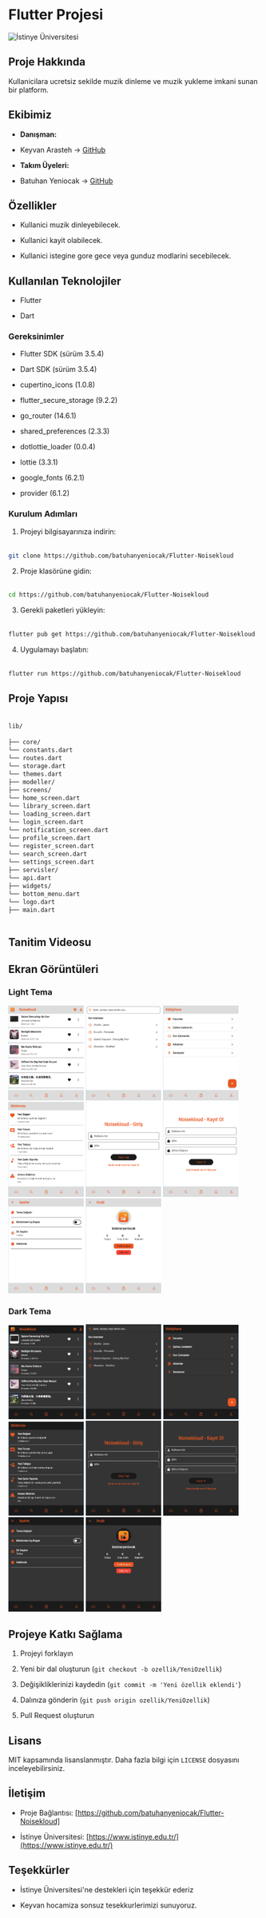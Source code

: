 
# Flutter Projesi
 
![İstinye Üniversitesi](https://www.unitededucation.com/linklogoch/istinye-university-logo.png)
 
## Proje Hakkında

Kullanicilara ucretsiz sekilde muzik dinleme ve muzik yukleme imkani sunan bir platform.

  

## Ekibimiz

-  **Danışman:**  
- Keyvan Arasteh -> [GitHub](https://github.com/keyvanarasteh)


-  **Takım Üyeleri:**

- Batuhan Yeniocak -> [GitHub](https://github.com/batuhanyeniocak)

  

## Özellikler

- Kullanici muzik dinleyebilecek.

- Kullanici kayit olabilecek.

- Kullanici istegine gore gece veya gunduz modlarini secebilecek.

  
## Kullanılan Teknolojiler

- Flutter

- Dart

  
### Gereksinimler

- Flutter SDK (sürüm 3.5.4)

- Dart SDK (sürüm 3.5.4)

- cupertino_icons (1.0.8)

- flutter_secure_storage (9.2.2)

- go_router (14.6.1)

- shared_preferences (2.3.3)

- dotlottie_loader (0.0.4)

- lottie (3.3.1)

- google_fonts (6.2.1)

- provider (6.1.2)


### Kurulum Adımları

1. Projeyi bilgisayarınıza indirin:

```bash

git clone https://github.com/batuhanyeniocak/Flutter-Noisekloud

```

  
2. Proje klasörüne gidin:

```bash

cd https://github.com/batuhanyeniocak/Flutter-Noisekloud

```

  
3. Gerekli paketleri yükleyin:

```bash

flutter pub get https://github.com/batuhanyeniocak/Flutter-Noisekloud

```

  
4. Uygulamayı başlatın:

```bash

flutter run https://github.com/batuhanyeniocak/Flutter-Noisekloud

```
  

## Proje Yapısı

```

lib/

├── core/
└── constants.dart
└── routes.dart
└── storage.dart
└── themes.dart
├── modeller/
├── screens/
└── home_screen.dart
└── library_screen.dart
└── loading_screen.dart
└── login_screen.dart
└── notification_screen.dart
└── profile_screen.dart
└── register_screen.dart
└── search_screen.dart
└── settings_screen.dart
├── servisler/
└── api.dart
├── widgets/
└── bottom_menu.dart
└── logo.dart
├── main.dart


```


## Tanitim Videosu
  

## Ekran Görüntüleri

### Light Tema

<img src="https://github.com/batuhanyeniocak/Flutter-Noisekloud/blob/main/assets/images/screenshots/lightTheme/homeScreen_SS.png?raw=true" width=30% height=30%>
<img src="https://github.com/batuhanyeniocak/Flutter-Noisekloud/blob/main/assets/images/screenshots/lightTheme/searchScreen_SS.png?raw=true" width=30% height=30%>
<img src="https://github.com/batuhanyeniocak/Flutter-Noisekloud/blob/main/assets/images/screenshots/lightTheme/libraryScreen_SS.png?raw=true" width=30% height=30%>
<img src="https://github.com/batuhanyeniocak/Flutter-Noisekloud/blob/main/assets/images/screenshots/lightTheme/notificationScreen_SS.png?raw=true" width=30% height=30%>
<img src="https://github.com/batuhanyeniocak/Flutter-Noisekloud/blob/main/assets/images/screenshots/lightTheme/loginScreen_SS.png?raw=true" width=30% height=30%>
<img src="https://github.com/batuhanyeniocak/Flutter-Noisekloud/blob/main/assets/images/screenshots/lightTheme/registerScreen_SS.png?raw=true" width=30% height=30%>
<img src="https://github.com/batuhanyeniocak/Flutter-Noisekloud/blob/main/assets/images/screenshots/lightTheme/settingsScreen_SS.png?raw=true" width=30% height=30%>
<img src="https://github.com/batuhanyeniocak/Flutter-Noisekloud/blob/main/assets/images/screenshots/lightTheme/profileScreen_SS.png?raw=true" width=30% height=30%>

### Dark Tema

<img src="https://github.com/batuhanyeniocak/Flutter-Noisekloud/blob/main/assets/images/screenshots/darkTheme/homeScreen_SS.png?raw=true" width=30% height=30%>
<img src="https://github.com/batuhanyeniocak/Flutter-Noisekloud/blob/main/assets/images/screenshots/darkTheme/searchScreen_SS.png?raw=true" width=30% height=30%>
<img src="https://github.com/batuhanyeniocak/Flutter-Noisekloud/blob/main/assets/images/screenshots/darkTheme/libraryScreen_SS.png?raw=true" width=30% height=30%>
<img src="https://github.com/batuhanyeniocak/Flutter-Noisekloud/blob/main/assets/images/screenshots/darkTheme/notificationScreen_SS.png?raw=true" width=30% height=30%>
<img src="https://github.com/batuhanyeniocak/Flutter-Noisekloud/blob/main/assets/images/screenshots/darkTheme/loginScreen_SS.png?raw=true" width=30% height=30%>
<img src="https://github.com/batuhanyeniocak/Flutter-Noisekloud/blob/main/assets/images/screenshots/darkTheme/registerScreen_SS.png?raw=true" width=30% height=30%>
<img src="https://github.com/batuhanyeniocak/Flutter-Noisekloud/blob/main/assets/images/screenshots/darkTheme/settingsScreen_SS.png?raw=true" width=30% height=30%>
<img src="https://github.com/batuhanyeniocak/Flutter-Noisekloud/blob/main/assets/images/screenshots/darkTheme/profileScreen_SS.png?raw=true" width=30% height=30%>


  
## Projeye Katkı Sağlama

1. Projeyi forklayın

2. Yeni bir dal oluşturun (`git checkout -b ozellik/YeniOzellik`)

3. Değişikliklerinizi kaydedin (`git commit -m 'Yeni özellik eklendi'`)

4. Dalınıza gönderin (`git push origin ozellik/YeniOzellik`)

5. Pull Request oluşturun

  
## Lisans

MIT kapsamında lisanslanmıştır. Daha fazla bilgi için `LICENSE` dosyasını inceleyebilirsiniz.

  
## İletişim

- Proje Bağlantısı: [https://github.com/batuhanyeniocak/Flutter-Noisekloud]

- İstinye Üniversitesi: [https://www.istinye.edu.tr/](https://www.istinye.edu.tr/)

  
## Teşekkürler

- İstinye Üniversitesi'ne destekleri için teşekkür ederiz

- Keyvan hocamiza sonsuz tesekkurlerimizi sunuyoruz.
